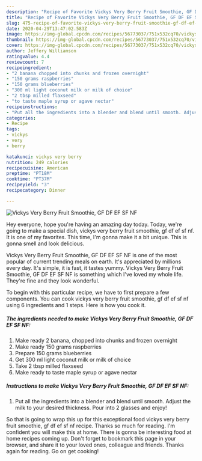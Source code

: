 ```yaml
---
description: "Recipe of Favorite Vickys Very Berry Fruit Smoothie, GF DF EF SF NF"
title: "Recipe of Favorite Vickys Very Berry Fruit Smoothie, GF DF EF SF NF"
slug: 475-recipe-of-favorite-vickys-very-berry-fruit-smoothie-gf-df-ef-sf-nf
date: 2020-04-29T13:47:02.583Z
image: https://img-global.cpcdn.com/recipes/56773037/751x532cq70/vickys-very-berry-fruit-smoothie-gf-df-ef-sf-nf-recipe-main-photo.jpg
thumbnail: https://img-global.cpcdn.com/recipes/56773037/751x532cq70/vickys-very-berry-fruit-smoothie-gf-df-ef-sf-nf-recipe-main-photo.jpg
cover: https://img-global.cpcdn.com/recipes/56773037/751x532cq70/vickys-very-berry-fruit-smoothie-gf-df-ef-sf-nf-recipe-main-photo.jpg
author: Jeffery Williamson
ratingvalue: 4.4
reviewcount: 7
recipeingredient:
- "2 banana chopped into chunks and frozen overnight"
- "150 grams raspberries"
- "150 grams blueberries"
- "300 ml light coconut milk or milk of choice"
- "2 tbsp milled flaxseed"
- "to taste maple syrup or agave nectar"
recipeinstructions:
- "Put all the ingredients into a blender and blend until smooth. Adjust the milk to your desired thickness. Pour into 2 glasses and enjoy!"
categories:
- Recipe
tags:
- vickys
- very
- berry

katakunci: vickys very berry 
nutrition: 249 calories
recipecuisine: American
preptime: "PT18M"
cooktime: "PT37M"
recipeyield: "3"
recipecategory: Dinner

---
```



![Vickys Very Berry Fruit Smoothie, GF DF EF SF NF](https://img-global.cpcdn.com/recipes/56773037/751x532cq70/vickys-very-berry-fruit-smoothie-gf-df-ef-sf-nf-recipe-main-photo.jpg)

Hey everyone, hope you're having an amazing day today. Today, we're going to make a special dish, vickys very berry fruit smoothie, gf df ef sf nf. It is one of my favorites. This time, I'm gonna make it a bit unique. This is gonna smell and look delicious.



Vickys Very Berry Fruit Smoothie, GF DF EF SF NF is one of the most popular of current trending meals on earth. It's appreciated by millions every day. It's simple, it is fast, it tastes yummy. Vickys Very Berry Fruit Smoothie, GF DF EF SF NF is something which I've loved my whole life. They're fine and they look wonderful.


To begin with this particular recipe, we have to first prepare a few components. You can cook vickys very berry fruit smoothie, gf df ef sf nf using 6 ingredients and 1 steps. Here is how you cook it.

<!--inarticleads1-->

##### The ingredients needed to make Vickys Very Berry Fruit Smoothie, GF DF EF SF NF:

1. Make ready 2 banana, chopped into chunks and frozen overnight
1. Make ready 150 grams raspberries
1. Prepare 150 grams blueberries
1. Get 300 ml light coconut milk or milk of choice
1. Take 2 tbsp milled flaxseed
1. Make ready to taste maple syrup or agave nectar




<!--inarticleads2-->

##### Instructions to make Vickys Very Berry Fruit Smoothie, GF DF EF SF NF:

1. Put all the ingredients into a blender and blend until smooth. Adjust the milk to your desired thickness. Pour into 2 glasses and enjoy!




So that is going to wrap this up for this exceptional food vickys very berry fruit smoothie, gf df ef sf nf recipe. Thanks so much for reading. I'm confident you will make this at home. There is gonna be interesting food at home recipes coming up. Don't forget to bookmark this page in your browser, and share it to your loved ones, colleague and friends. Thanks again for reading. Go on get cooking!
